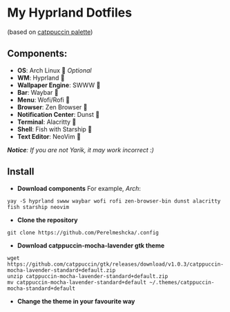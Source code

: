 # My Hyprland Dotfiles
(based on [catppuccin palette](https://catppuccin.com/palette))

## Components:
- **OS**: Arch Linux 󰣇 *Optional*
- **WM**: Hyprland  
- **Wallpaper Engine**: SWWW 󰸉
- **Bar**: Waybar  
- **Menu**: Wofi/Rofi 󰍜 
- **Browser**: Zen Browser 󰈹 
- **Notification Center**: Dunst 󰂚 
- **Terminal**: Alacritty  
- **Shell**: Fish with Starship  
- **Text Editor**: NeoVim  

***Notice**: If you are not Yarik, it may work incorrect :)*

## Install
- **Download components**
For example, *Arch*:
```shell
yay -S hyprland swww waybar wofi rofi zen-browser-bin dunst alacritty fish starship neovim
```

- **Clone the repository**
```shell
git clone https://github.com/Perelmeshcka/.config
```

- **Download catppuccin-mocha-lavender gtk theme**
```shell
wget https://github.com/catppuccin/gtk/releases/download/v1.0.3/catppuccin-mocha-lavender-standard+default.zip
unzip catppuccin-mocha-lavender-standard+default.zip
mv catppuccin-mocha-lavender-standard+default ~/.themes/catppuccin-mocha-standard+default
```

- **Change the theme in your favourite way**
